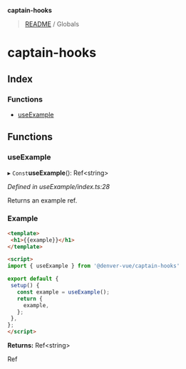 **captain-hooks**

> [README](README.md) / Globals

# captain-hooks

## Index

### Functions

* [useExample](globals.md#useexample)

## Functions

### useExample

▸ `Const`**useExample**(): Ref\<string>

*Defined in useExample/index.ts:28*

Returns an example ref.

### Example
```html
<template>
 <h1>{{example}}</h1>
</template>

<script>
import { useExample } from '@denver-vue/captain-hooks'

export default {
 setup() {
   const example = useExample();
   return {
     example,
   };
 },
};
</script>
```

**Returns:** Ref\<string>

Ref<string>
